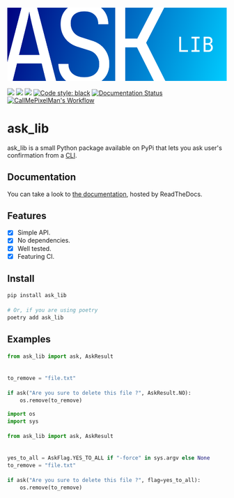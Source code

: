<p align="center">
    <img src="./img/ask_lib_logo.png">
</p>

![](https://img.shields.io/pypi/l/ask_lib) 
![](https://img.shields.io/pypi/v/ask_lib) 
![](https://img.shields.io/pypi/pyversions/ask_lib)
[![Code style: black](https://img.shields.io/badge/code%20style-black-000000.svg)](https://github.com/psf/black)
[![Documentation Status](https://readthedocs.org/projects/ask-lib/badge/?version=latest)](https://ask-lib.readthedocs.io/en/latest/?badge=latest)
[![CallMePixelMan's Workflow](https://github.com/CallMePixelMan/ask_lib/actions/workflows/callmepixelman-workflow.yaml/badge.svg)](https://github.com/CallMePixelMan/ask_lib/actions/workflows/callmepixelman-workflow.yaml)


# ask_lib
ask_lib is a small Python package available on PyPi that lets you ask user's confirmation from a [CLI](https://en.wikipedia.org/wiki/Command-line_interface).


## Documentation
You can take a look to [the documentation](https://ask-lib.readthedocs.io/en/latest/index.html), hosted by ReadTheDocs.


## Features
- [x] Simple API.
- [x] No dependencies.
- [x] Well tested.
- [x] Featuring CI.

## Install
```sh
pip install ask_lib

# Or, if you are using poetry
poetry add ask_lib
```

## Examples
```py
from ask_lib import ask, AskResult


to_remove = "file.txt"

if ask("Are you sure to delete this file ?", AskResult.NO):
    os.remove(to_remove)
```
```py
import os
import sys

from ask_lib import ask, AskResult


yes_to_all = AskFlag.YES_TO_ALL if "-force" in sys.argv else None
to_remove = "file.txt"

if ask("Are you sure to delete this file ?", flag=yes_to_all):
    os.remove(to_remove)
```